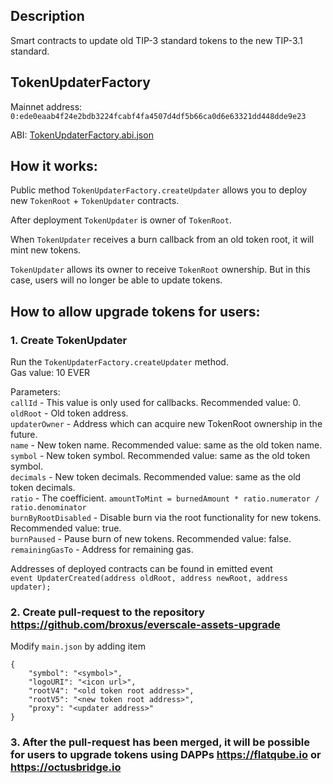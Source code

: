 ## Description
Smart contracts to update old TIP-3 standard tokens to the new TIP-3.1 standard.

## TokenUpdaterFactory

Mainnet address: `0:ede0eaab4f24e2bdb3224fcabf4fa4507d4df5b66ca0d6e63321dd448dde9e23`

ABI: [TokenUpdaterFactory.abi.json](https://github.com/broxus/token-updater/blob/master/build/TokenUpdaterFactory.abi.json)

## How it works:

Public method `TokenUpdaterFactory.createUpdater` allows you to deploy new `TokenRoot` + `TokenUpdater` contracts.

After deployment `TokenUpdater` is owner of `TokenRoot`.

When `TokenUpdater` receives a burn callback from an old token root, it will mint new tokens.

`TokenUpdater` allows its owner to receive `TokenRoot` ownership. But in this case, users will no longer be able to update tokens.

## How to allow upgrade tokens for users:

### 1. Create TokenUpdater

Run the `TokenUpdaterFactory.createUpdater` method.\
Gas value: 10 EVER

Parameters: \
`callId` - This value is only used for callbacks. Recommended value: 0.\
`oldRoot` - Old token address.\
`updaterOwner` - Address which can acquire new TokenRoot ownership in the future.\
`name` - New token name. Recommended value: same as the old token name.\
`symbol` - New token symbol. Recommended value: same as the old token symbol.\
`decimals` - New token decimals. Recommended value: same as the old token decimals.\
`ratio` - The coefficient. `amountToMint = burnedAmount * ratio.numerator / ratio.denominator`\
`burnByRootDisabled` - Disable burn via the root functionality for new tokens. Recommended value: true.\
`burnPaused` - Pause burn of new tokens. Recommended value: false.\
`remainingGasTo` - Address for remaining gas.

Addresses of deployed contracts can be found in emitted event \
```event UpdaterCreated(address oldRoot, address newRoot, address updater);```

### 2. Create pull-request to the repository https://github.com/broxus/everscale-assets-upgrade

Modify `main.json` by adding item
```
{
    "symbol": "<symbol>",
    "logoURI": "<icon url>",
    "rootV4": "<old token root address>",
    "rootV5": "<new token root address>",
    "proxy": "<updater address>"
}
```

### 3. After the pull-request has been merged, it will be possible for users to upgrade tokens using DAPPs https://flatqube.io or https://octusbridge.io
